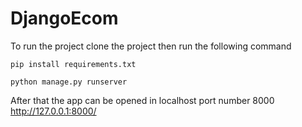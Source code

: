 # DjangoEcom


To run the project 
clone the project then run the following command
```
pip install requirements.txt

python manage.py runserver
```
After that the app can be opened in localhost port number 8000 http://127.0.0.1:8000/

